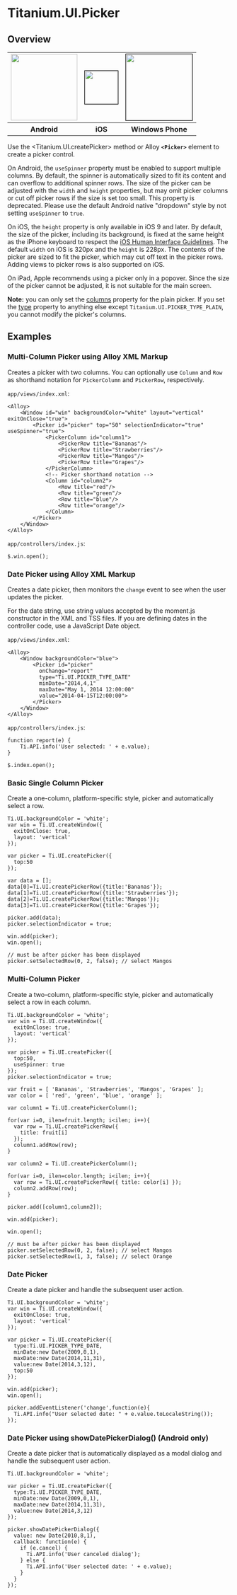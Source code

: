 # Titanium.UI.Picker

<ProxySummary/>

## Overview

<table id="platformComparison">
  <tr>
    <td><img src="images/picker/picker_android.png" height="150" /></td>
    <td><img src="images/picker/picker_ios.png" height="75" style="border: 1px solid black;"/></td>
    <td><img src="images/picker/picker_wp.gif" height="150" style="border: 1px solid black;"/></td>
  </tr>
  <tr><th>Android</th><th>iOS</th><th>Windows Phone</th></tr>
</table>

Use the <Titanium.UI.createPicker> method or Alloy **`<Picker>`** element to create a picker control.

On Android, the `useSpinner` property must be enabled to support multiple columns.
By default, the spinner is automatically sized to fit its content and can overflow
to additional spinner rows. The size of the picker can be adjusted with the `width`
and `height` properties, but may omit picker columns or cut off picker rows
if the size is set too small. This property is deprecated. Please use the default
Android native "dropdown" style by not setting `useSpinner` to `true`.

On iOS, the `height` property is only available in iOS 9 and later.
By default, the size of the picker, including its background, is fixed at the
same height as the iPhone keyboard to respect the
[iOS Human Interface Guidelines](https://developer.apple.com/ios/human-interface-guidelines/overview/themes/#//apple_ref/doc/uid/TP40006556-CH15-SW3).
The default `width` on iOS is 320px and the `height` is 228px.
The contents of the picker are sized to fit the picker, which may cut off text
in the picker rows. Adding views to picker rows is also supported on iOS.

On iPad, Apple recommends using a picker only in a popover.  Since the size of the picker
cannot be adjusted, it is not suitable for the main screen.

**Note:** you can only set the [columns](Titanium.UI.Picker.columns) property for the plain picker.
If you set the [type](Titanium.UI.Picker.type) property to anything else except
`Titanium.UI.PICKER_TYPE_PLAIN`, you cannot modify the picker's columns.

## Examples

### Multi-Column Picker using Alloy XML Markup

Creates a picker with two columns.  You can optionally use `Column` and `Row` as shorthand
notation for `PickerColumn` and `PickerRow`, respectively.

`app/views/index.xml`:

    <Alloy>
        <Window id="win" backgroundColor="white" layout="vertical" exitOnClose="true">
            <Picker id="picker" top="50" selectionIndicator="true" useSpinner="true">
                <PickerColumn id="column1">
                    <PickerRow title="Bananas"/>
                    <PickerRow title="Strawberries"/>
                    <PickerRow title="Mangos"/>
                    <PickerRow title="Grapes"/>
                </PickerColumn>
                <!-- Picker shorthand notation -->
                <Column id="column2">
                    <Row title="red"/>
                    <Row title="green"/>
                    <Row title="blue"/>
                    <Row title="orange"/>
                </Column>
            </Picker>
        </Window>
    </Alloy>

`app/controllers/index.js`:

    $.win.open();

### Date Picker using Alloy XML Markup

Creates a date picker, then monitors the `change` event to see when the user updates the picker.

For the date string, use string values accepted by the moment.js constructor in the XML and TSS files.
If you are defining dates in the controller code, use a JavaScript Date object.

`app/views/index.xml`:

    <Alloy>
        <Window backgroundColor="blue">
            <Picker id="picker"
              onChange="report"
              type="Ti.UI.PICKER_TYPE_DATE"
              minDate="2014,4,1"
              maxDate="May 1, 2014 12:00:00"
              value="2014-04-15T12:00:00">
            </Picker>
        </Window>
    </Alloy>

`app/controllers/index.js`:

    function report(e) {
        Ti.API.info('User selected: ' + e.value);
    }

    $.index.open();

### Basic Single Column Picker

Create a one-column, platform-specific style, picker and automatically select a row.

    Ti.UI.backgroundColor = 'white';
    var win = Ti.UI.createWindow({
      exitOnClose: true,
      layout: 'vertical'
    });

    var picker = Ti.UI.createPicker({
      top:50
    });

    var data = [];
    data[0]=Ti.UI.createPickerRow({title:'Bananas'});
    data[1]=Ti.UI.createPickerRow({title:'Strawberries'});
    data[2]=Ti.UI.createPickerRow({title:'Mangos'});
    data[3]=Ti.UI.createPickerRow({title:'Grapes'});

    picker.add(data);
    picker.selectionIndicator = true;

    win.add(picker);
    win.open();

    // must be after picker has been displayed
    picker.setSelectedRow(0, 2, false); // select Mangos

### Multi-Column Picker

Create a two-column, platform-specific style, picker and automatically select a row in
each column.

    Ti.UI.backgroundColor = 'white';
    var win = Ti.UI.createWindow({
      exitOnClose: true,
      layout: 'vertical'
    });

    var picker = Ti.UI.createPicker({
      top:50,
      useSpinner: true
    });
    picker.selectionIndicator = true;

    var fruit = [ 'Bananas', 'Strawberries', 'Mangos', 'Grapes' ];
    var color = [ 'red', 'green', 'blue', 'orange' ];

    var column1 = Ti.UI.createPickerColumn();

    for(var i=0, ilen=fruit.length; i<ilen; i++){
      var row = Ti.UI.createPickerRow({
        title: fruit[i]
      });
      column1.addRow(row);
    }

    var column2 = Ti.UI.createPickerColumn();

    for(var i=0, ilen=color.length; i<ilen; i++){
      var row = Ti.UI.createPickerRow({ title: color[i] });
      column2.addRow(row);
    }

    picker.add([column1,column2]);

    win.add(picker);

    win.open();

    // must be after picker has been displayed
    picker.setSelectedRow(0, 2, false); // select Mangos
    picker.setSelectedRow(1, 3, false); // select Orange

### Date Picker

Create a date picker and handle the subsequent user action.

    Ti.UI.backgroundColor = 'white';
    var win = Ti.UI.createWindow({
      exitOnClose: true,
      layout: 'vertical'
    });

    var picker = Ti.UI.createPicker({
      type:Ti.UI.PICKER_TYPE_DATE,
      minDate:new Date(2009,0,1),
      maxDate:new Date(2014,11,31),
      value:new Date(2014,3,12),
      top:50
    });

    win.add(picker);
    win.open();

    picker.addEventListener('change',function(e){
      Ti.API.info("User selected date: " + e.value.toLocaleString());
    });

### Date Picker using showDatePickerDialog() (Android only)

Create a date picker that is automatically displayed as a modal dialog and handle the
subsequent user action.

    Ti.UI.backgroundColor = 'white';

    var picker = Ti.UI.createPicker({
      type:Ti.UI.PICKER_TYPE_DATE,
      minDate:new Date(2009,0,1),
      maxDate:new Date(2014,11,31),
      value:new Date(2014,3,12)
    });

    picker.showDatePickerDialog({
      value: new Date(2010,8,1),
      callback: function(e) {
        if (e.cancel) {
          Ti.API.info('User canceled dialog');
        } else {
          Ti.API.info('User selected date: ' + e.value);
        }
      }
    });

<ApiDocs/>
